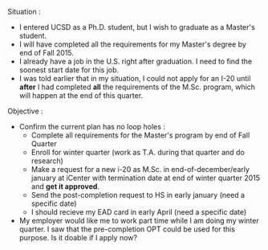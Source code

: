 Situation :

 - I entered UCSD as a Ph.D. student, but I wish to graduate as a Master's student.
 - I will have completed all the requirements for my Master's degree by end of Fall 2015.
 - I already have a job in the U.S. right after graduation. I need to find the soonest start date for this job.
 - I was told earlier that in my situation, I could not apply for an I-20 until **after** I had completed **all** the requirements of the M.Sc. program, which will happen at the end of this quarter.

Objective : 

 - Confirm the current plan has no loop holes :
   - Complete all requirements for the Master's program by end of Fall Quarter
   - Enroll for winter quarter (work as T.A. during that quarter and do research)
   - Make a request for a new i-20 as M.Sc. in end-of-december/early january at iCenter with termination date at end of winter quarter 2015 and **get it approved**.
   - Send the post-completion request to HS in early january (need a specific date)
   - I should recieve my EAD card in early April (need a specific date)
 - My employer would like me to work part time while I am doing my winter quarter. I saw that the pre-completion OPT could be used for this purpose. Is it doable if I apply now?